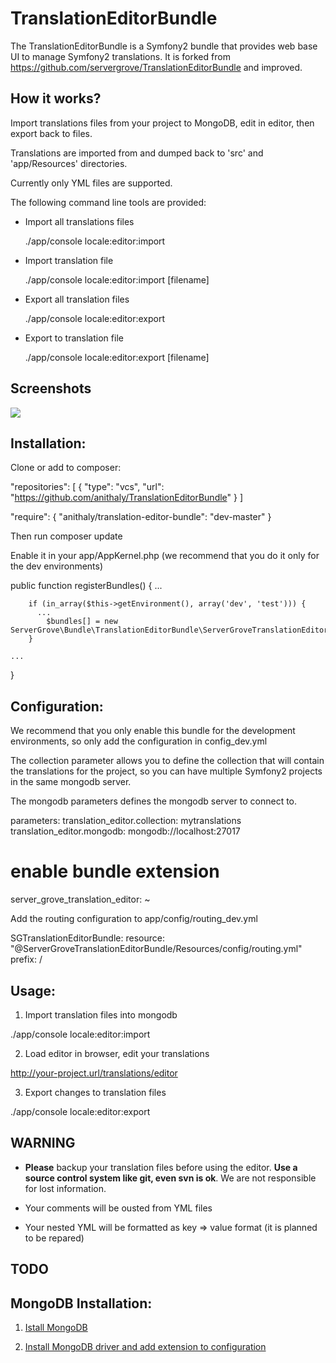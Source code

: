 # TranslationEditorBundle

The TranslationEditorBundle is a Symfony2 bundle that provides web base UI to manage Symfony2 translations. It is forked from https://github.com/servergrove/TranslationEditorBundle and improved.

## How it works?

Import translations files from your project to MongoDB, edit in editor, then export back to files.

Translations are imported from and dumped back to 'src' and 'app/Resources' directories.

Currently only YML files are supported.

The following command line tools are provided:

* Import all translations files

  ./app/console locale:editor:import

* Import translation file

  ./app/console locale:editor:import [filename]

* Export all translation files

  ./app/console locale:editor:export

* Export to translation file

  ./app/console locale:editor:export [filename]


## Screenshots

<img src="http://farm8.staticflickr.com/7158/6668570353_1b852e0e7b_b_d.jpg" />

## Installation:

Clone or add to composer:

  "repositories": [
        {
            "type": "vcs",
            "url": "https://github.com/anithaly/TranslationEditorBundle"
        }
    ]

  "require": {
    "anithaly/translation-editor-bundle": "dev-master"
  }

Then run composer update

Enable it in your app/AppKernel.php (we recommend that you do it only for the dev environments)

  public function registerBundles()
  {
    ...

        if (in_array($this->getEnvironment(), array('dev', 'test'))) {
          ...
            $bundles[] = new ServerGrove\Bundle\TranslationEditorBundle\ServerGroveTranslationEditorBundle();
        }

    ...
  }

## Configuration:

We recommend that you only enable this bundle for the development environments, so only add the configuration in config_dev.yml

The collection parameter allows you to define the collection that will contain the translations for the project, so you can have multiple Symfony2 projects in the same mongodb server.

The mongodb parameters defines the mongodb server to connect to.

  parameters:
    translation_editor.collection: mytranslations
    translation_editor.mongodb: mongodb://localhost:27017

  # enable bundle extension
  server_grove_translation_editor: ~

Add the routing configuration to app/config/routing_dev.yml

  SGTranslationEditorBundle:
    resource: "@ServerGroveTranslationEditorBundle/Resources/config/routing.yml"
    prefix:   /

## Usage:

1. Import translation files into mongodb

  ./app/console locale:editor:import

2. Load editor in browser, edit your translations

  http://your-project.url/translations/editor

3. Export changes to translation files

  ./app/console locale:editor:export

## WARNING

* **Please** backup your translation files before using the editor. **Use a source control system like git, even svn is ok**. We are not responsible for lost information.

* Your comments will be ousted from YML files

* Your nested YML will be formatted as key => value format (it is planned to be repared)

## TODO

## MongoDB Installation:

1. [Istall MongoDB](http://docs.mongodb.org/manual/installation/)

2. [Install MongoDB driver and add extension to configuration](http://www.php.net/manual/en/mongo.installation.php)